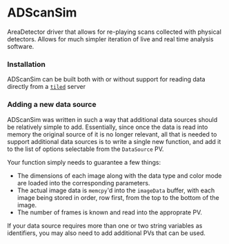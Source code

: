 # ADScanSim

AreaDetector driver that allows for re-playing scans collected with physical detectors. Allows for much simpler iteration of live and real time analysis software.

### Installation

ADScanSim can be built both with or without support for reading data directly from a [`tiled`](https://github.com/bluesky/tiled) server


### Adding a new data source

ADScanSim was written in such a way that additional data sources should be relatively simple to add. Essentially, since once the data is read into memory the original source of it is no longer relevant, all that is needed to support additional data sources is to write a single new function, and add it to the list of options selectable from the `DataSource` PV.

Your function simply needs to guarantee a few things:

* The dimensions of each image along with the data type and color mode are loaded into the corresponding parameters.
* The actual image data is `memcpy`'d into the `imageData` buffer, with each image being stored in order, row first, from the top to the bottom of the image.
* The number of frames is known and read into the approprate PV.

If your data source requires more than one or two string variables as identifiers, you may also need to add additional PVs that can be used. 